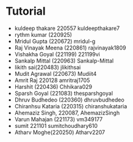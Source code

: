# Tutorial

- kuldeep thakare 220557 kuldeepthakare7
- rythm kumar (220925)
- Mridul Gupta (220672)  mridul-g
- Raj Vinayak Meena (220861) rajvinayak1809
- Vishakha Goyal (221199) 221199vi
- Sankalp Mittal (220963) Sankalp-Mittal
- likith sai(220483) jlikithsai 
- Mudit Agrawal (220673) Mudiit4
- Amrit Raj 220128 amritraj1705
- Harshit (220436) Chhikara029
- Sparsh Goyal (221083) thesparshgoyal
- Dhruv Budhedeo (220360) dhruvbudhedeo
- Chiranhsu Kataria (220315) chiranshukataria
- Ahemaziz Singh, 220087, AhemazizSingh
- Varun Mahajan (221173) vm349177
- sumit 221101 sumitchoudhary610
- Atharv Moghe(220250) Atharv2207